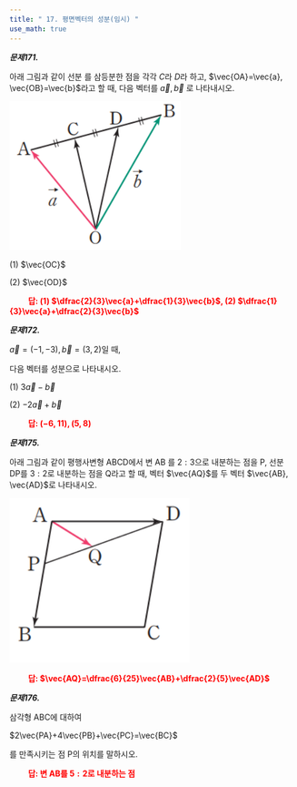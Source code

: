 ```yaml
---
title: " 17. 평면벡터의 성분(임시) "
use_math: true
---
```


***문제171.***

아래 그림과 같이 선분 를 삼등분한 점을 각각 $C$라 $D$라 하고, $\vec{OA}=\vec{a}, \vec{OB}=\vec{b}$라고 할 때, 다음 벡터를 $\vec{a}, \vec{b}$ 로 나타내시오.

<img src="/assets/Pasted image 20240520091029.png"/>

(1) $\vec{OC}$

(2) $\vec{OD}$

**<span style="color: red;">$\qquad$답: (1) $\dfrac{2}{3}\vec{a}+\dfrac{1}{3}\vec{b}$, (2) $\dfrac{1}{3}\vec{a}+\dfrac{2}{3}\vec{b}$</span>**

***문제172.***

$\vec{a}=(-1, -3), \vec{b}=(3, 2)$일 때,

 다음 벡터를 성분으로 나타내시오.

(1) $3\vec{a}-\vec{b}$

(2) $-2\vec{a}+\vec{b}$

**<span style="color: red;">$\qquad$답: $(-6, 11), (5, 8)$</span>**

***문제175.***

아래 그림과 같이 평행사변형 ABCD에서 변 AB 를 $2:3$으로 내분하는 점을 P, 선분 DP를 $3:2$로 내분하는 점을 Q라고 할 때, 벡터 $\vec{AQ}$를 두 벡터 $\vec{AB}, \vec{AD}$로 나타내시오.

<img src="/assets/Pasted image 20240520091041.png"/>

**<span style="color: red;">$\qquad$답: $\vec{AQ}=\dfrac{6}{25}\vec{AB}+\dfrac{2}{5}\vec{AD}$</span>**

***문제176.***

삼각형 ABC에 대하여

$2\vec{PA}+4\vec{PB}+\vec{PC}=\vec{BC}$

를 만족시키는 점 P의 위치를 말하시오.

**<span style="color: red;">$\qquad$답: 변 AB를 $5:2$로 내분하는 점</span>**
